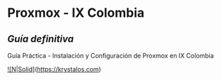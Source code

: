 # Proxmox - IX Colombia
## _Guía definitiva_
Guía Práctica - Instalación y Configuración de Proxmox en IX Colombia

[![N|Solid]](https://github.com/ebertlast/proxmox/blob/main/images/0001.png)(https://krystalos.com)
